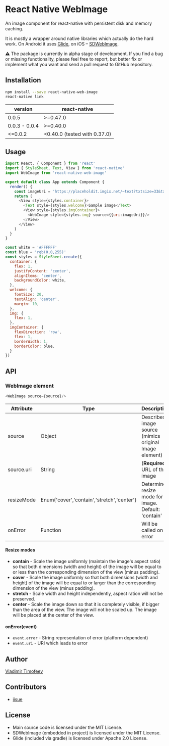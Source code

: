 # React Native WebImage

An image component for react-native with persistent disk and memory caching.

It is mostly a wrapper around native libraries which actually do the hard work.
On Android it uses [Glide](https://github.com/bumptech/glide), on iOS –
[SDWebImage](https://github.com/rs/SDWebImage).

:warning: The package is currently in alpha stage of development. If you find a bug or missing functionality, please feel free to report, but better fix or implement what you want and send a pull request to GitHub repository.

## Installation

```sh
npm install --save react-native-web-image
react-native link
```

| version       | react-native |
| ------------- | ------------ |
| 0.0.5         | &gt;=0.47.0  |
| 0.0.3 - 0.0.4 | &gt;=0.40.0  |
| &lt;=0.0.2    | &lt;0.40.0 (tested with 0.37.0) |

## Usage

```javascript
import React, { Component } from 'react'
import { StyleSheet, Text, View } from 'react-native'
import WebImage from 'react-native-web-image'

export default class App extends Component {
  render() {
    const imageUri = 'https://placeholdit.imgix.net/~text?txtsize=33&txt=200x150&w=200&h=150'
    return (
      <View style={styles.container}>
        <Text style={styles.welcome}>Sample image</Text>
        <View style={styles.imgContainer}>
          <WebImage style={styles.img} source={{uri:imageUri}}/>
        </View>
      </View>
    )
  }
}

const white = '#FFFFFF'
const blue = 'rgb(0,0,255)'
const styles = StyleSheet.create({
  container: {
    flex: 1,
    justifyContent: 'center',
    alignItems: 'center',
    backgroundColor: white,
  },
  welcome: {
    fontSize: 20,
    textAlign: 'center',
    margin: 10,
  },
  img: {
    flex: 1,
  },
  imgContainer: {
    flexDirection: 'row',
    flex: 1,
    borderWidth: 1,
    borderColor: blue,
  }
})
```

## API

### WebImage element

```javascript
<WebImage source={source}/>
```

| Attribute  | Type     | Description |
| ---------- | -------- | ----------- |
| source     | Object   | Describes image source (mimics original Image element) |
| source.uri | String   | (**Required**) URL of the image |
| resizeMode | Enum{'cover','contain','stretch','center'} | Determine resize mode for image. Default: 'contain' |
| onError    | Function | Will be called on error |

#### Resize modes

* **contain** - Scale the image uniformly (maintain the image's aspect ratio)
  so that both dimensions (width and height) of the image will be equal to or
  less than the corresponding dimension of the view (minus padding).
* **cover** - Scale the image uniformly so that both dimensions (width and
  height) of the image will be equal to or larger than the corresponding
  dimension of the view (minus padding).
* **stretch** - Scale width and height independently, aspect ration will not be
  preserved.
* **center** - Scale the image down so that it is completely visible, if bigger
  than the area of the view. The image will not be scaled up. The image will be
  placed at the center of the view.

#### onError(event)

* `event.error` - String representation of error (platform dependent)
* `event.uri` - URI which leads to error

## Author

[Vladimir Timofeev](https://github.com/vovkasm)

## Contributors

* [iisue](https://github.com/iisue)

## License

* Main source code is licensed under the MIT License.
* SDWebImage (embedded in project) is licensed under the MIT License.
* Glide (included via gradle) is licensed under Apache 2.0 License.
